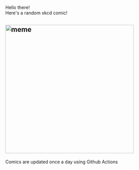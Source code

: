 Hello there! <br>Here's a random xkcd comic!<br>
## <img src="https://imgs.xkcd.com/comics/interest_timescales.png" alt="meme" width="400"/><br>
Comics are updated once a day using Github Actions